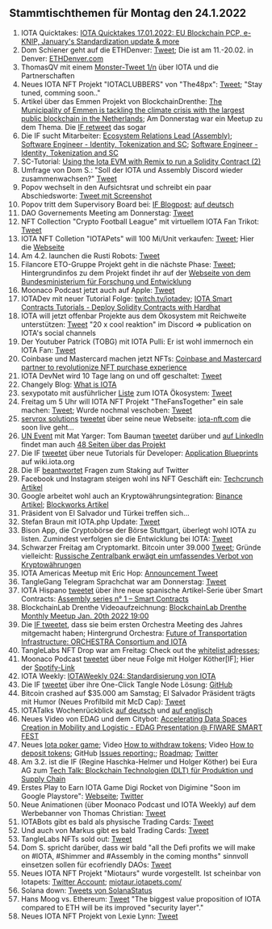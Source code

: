 ## Stammtischthemen für Montag den 24.1.2022

1. IOTA Quicktakes: [IOTA Quicktakes 17.01.2022: EU Blockchain PCP, e-KNIP, January's Standardization update & more](https://www.youtube.com/watch?v=LYi4P5LmY-c)
2. Dom Schiener geht auf die ETHDenver: [Tweet](https://twitter.com/DomSchiener/status/1483177914816507908?s=20); Die ist am 11.-20.02. in Denver: [ETHDenver.com](https://www.ethdenver.com/)
3. ThomasQV mit einem [Monster-Tweet 1/n](https://twitter.com/TVstedal/status/1483324919219904513?s=20) über IOTA und die Partnerschaften
4. Neues IOTA NFT Projekt "IOTACLUBBERS" von "The48px": [Tweet](https://twitter.com/the48px/status/1483144542673158152?s=20); "Stay tuned, comming soon.." 
5. Artikel über das Emmen Projekt von BlockchainDrenthe: [The Municipality of Emmen is tackling the climate crisis with the largest public blockchain in the Netherlands](https://www-nodenieuws-nl.translate.goog/de-gemeente-emmen-gaat-met-de-grootste-publieke-blockchain-van-nederland-de-klimaatcrisis-te-lijf/?_x_tr_sl=nl&_x_tr_tl=en&_x_tr_hl=de&_x_tr_pto=wapp); Am Donnerstag war ein Meetup zu dem Thema. Die [IF retweet](https://twitter.com/iota/status/1484108167386705924?s=20) das sogar
6. Die IF sucht Mitarbeiter: [Ecosystem Relations Lead (Assembly)](https://iota.bamboohr.com/jobs/view.php?id=183&source=other); [Software Engineer - Identity, Tokenization and SC](https://iota.bamboohr.com/jobs/view.php?id=185); [Software Engineer - Identity, Tokenization and SC](https://iota.bamboohr.com/jobs/view.php?id=186)
7. SC-Tutorial: [Using the Iota EVM with Remix to run a Solidity Contract (2)](https://buidlassembly.com/iota_evm_remix_solidity_2.html)
8. Umfrage von Dom S.: "Soll der IOTA und Assembly Discord wieder zusammenwachsen?" [Tweet](https://twitter.com/DomSchiener/status/1483406715718709250?s=20) 
9. Popov wechselt in den Aufsichtsrat und schreibt ein paar Abschiedsworte: [Tweet mit Screenshot](https://twitter.com/Vrom14286662/status/1483464690864992262?s=20)
10. Popov tritt dem Supervisory Board bei: [IF Blogpost](https://blog.iota.org/serguei-popov-joins-the-iota-supervisory-board/); [auf deutsch](https://iota-kurs.de/serguei-popov-tritt-dem-aufsichtsrat-der-iota-foundation-bei/)
11. DAO Governements Meeting am Donnerstag: [Tweet](https://twitter.com/gregmart/status/1483692293345271808?s=20)
12. NFT Collection "Crypto Football League" mit virtuellem IOTA Fan Trikot: [Tweet](https://twitter.com/DLeagueNFTeams/status/1483653190570569731?s=20)
13. IOTA NFT Colletion "IOTAPets" will 100 Mi/Unit verkaufen: [Tweet](https://twitter.com/iotapets/status/1483551606813728772?s=20); Hier die [Webseite](https://iotapets.com/)
14. Am 4.2. launchen die Rusti Robots: [Tweet](https://twitter.com/RustyRobotCC/status/1483478029800194054?s=20)
15. Filancore ETO-Gruppe Projekt geht in die nächste Phase: [Tweet](https://twitter.com/FilancoreGmbH/status/1483787679414337543?s=20); Hintergrundinfos zu dem Projekt findet ihr auf der [Webseite von dem Bundesministerium für Forschung und Entwicklung](https://www.forschung-it-sicherheit-kommunikationssysteme.de/projekte/trade)
16. Moonaco Podcast jetzt auch auf Apple: [Tweet](https://twitter.com/Moonaco5/status/1483647481451843584?s=20)
17. IOTADev mit neuer Tutorial Folge: [twitch.tv/iotadev](https://www.twitch.tv/iotadev); [IOTA Smart Contracts Tutorials - Deploy Solidity Contracts with Hardhat](https://www.youtube.com/watch?v=zfc4ENTQkDE)
18. IOTA will jetzt offenbar Projekte aus dem Ökosystem mit Reichweite unterstützen: [Tweet](https://twitter.com/iota/status/1483801756438085639?s=20) "20 x cool reaktion" im Discord => publication on IOTA's social channels
19. Der Youtuber Patrick (TOBG) mit IOTA Pulli: Er ist wohl immernoch ein IOTA Fan: [Tweet](https://twitter.com/Vrom14286662/status/1483800586956984325?s=20)
20. Coinbase und Mastercard machen jetzt NFTs: [Coinbase and Mastercard partner to revolutionize NFT purchase experience](https://blog.coinbase.com/coinbase-and-mastercard-partner-to-revolutionize-nft-purchase-experience-8e486a392c55)
21. IOTA DevNet wird 10 Tage lang on und off geschaltet: [Tweet](https://twitter.com/iota/status/1483831794256461826?s=20)
22. Changely Blog: [What is IOTA](https://changelly.com/blog/what-is-iota-miota-about/?utm_source=dlvr.it&utm_medium=twitter)
23. sexypotato mit ausführlicher [Liste](https://docs.google.com/spreadsheets/d/16xbRbo5lF9fUSY5kaB38lN-5lB7vlaiKhHGMSitqW8A/edit#gid=0) zum IOTA Ökosystem: [Tweet](https://twitter.com/sexypotato_P/status/1483888170601222144?s=20)
24. Freitag um 5 Uhr will IOTA NFT Projekt "TheFansTogether" ein sale machen: [Tweet](https://twitter.com/TheFansTogether/status/1483920484395892738?s=20); Wurde nochmal veschoben: [Tweet](https://twitter.com/TheFansTogether/status/1484548925323464714?s=20)
25. [servrox solutions](https://twitter.com/servrox) [tweetet](https://twitter.com/servrox/status/1484065446789795841?s=20) über seine neue Webseite: [iota-nft.com](https://iota-nft.com/) die soon live geht...
26. [UN Event](https://twitter.com/iota/status/1481657598046789636?s=20) mit Mat Yarger: Tom Bauman [tweetet](https://twitter.com/TomTC4TC/status/1483896185698062339?s=20) darüber und [auf LinkedIn](https://www.linkedin.com/feed/update/urn:li:share:6889661810459348992) findet man auch [48 Seiten über das Projekt](http://www.socialalphafoundation.org/wp-content/uploads/2022/01/saf-blockchain-report-final-2022.pdf)
27. Die IF [tweetet](https://twitter.com/iota/status/1484118639406166017?s=20) über neue Tutorials für Developer: [Application Blueprints](https://wiki.iota.org/blueprints/introduction) auf wiki.iota.org
28. Die IF [beantwortet](https://twitter.com/iota/status/1484161786127560706?s=20) Fragen zum Staking auf Twitter
29. Facebook und Instagram steigen wohl ins NFT Geschäft ein: [Techcrunch Artikel](https://techcrunch.com/2022/01/20/facebook-and-instagram-may-help-you-create-and-sell-nfts/?guce_referrer=aHR0cHM6Ly93d3cuZ29vZ2xlLmNvbS8&guce_referrer_sig=AQAAAI8SQxNJOfNYCDG8oZwyA__nrcN_4N2ij220M5Edp0d_KiqJprV4wXHtDob_QVZjhj9_-kJMxpse1cBq5T7lZLcNkd3Ox2SPj6H1KWlZz5a9lulOS2_zNPww2G1PbubfSTTskmWrGmuKOSBHakc794UbLe7nZ8qSDyGTnWsDskvu&guccounter=2)
30. Google arbeitet wohl auch an Kryptowährungsintegration: [Binance Artikel](https://www.binance.com/en/news/top/6791335?ref=AZTKZ9XS&utm_source=BinanceTwitter&utm_medium=GlobalSocial&utm_campaign=GlobalSocial); [Blockworks Artikel](https://blockworks.co/google-creates-blockchain-unit-hires-new-founding-leader/)
31. Präsident von El Salvador und Türkei treffen sich...
32. Stefan Braun mit IOTA.php Update: [Tweet](https://twitter.com/IOTAphp/status/1484184009731035152?s=20)
33. Bison App, die Cryptobörse der Börse Stuttgart, überlegt wohl IOTA zu listen. Zumindest verfolgen sie die Entwicklung bei IOTA: [Tweet](https://twitter.com/bisonapp/status/1484187399303221253?s=20)
34. Schwarzer Freitag am Cryptomarkt. Bitcoin unter $39.000$ [Tweet](https://twitter.com/Vrom14286662/status/1484368775067561990?s=20); Gründe vielleicht: [Russische Zentralbank erwägt ein umfassendes Verbot von Kryptowährungen](https://www.handelsblatt.com/finanzen/geldpolitik/bitcoin-und-co-russische-zentralbank-erwaegt-ein-umfassendes-verbot-von-kryptowaehrungen/27994174.html?ticket=ST-2562933-B3gy4o4d60Gph4ga4JUU-ap3)
35. IOTA Americas Meetup mit Eric Hop: [Announcement Tweet](https://twitter.com/gregmart/status/1484280406656442368?s=20)
36. TangleGang Telegram Sprachchat war am Donnerstag: [Tweet](https://twitter.com/GangTangleTalk/status/1484211476952985607?s=20)
37. IOTA Hispano [tweetet](https://twitter.com/IotaHispano/status/1484174710648688642?s=20) über ihre neue spanische Artikel-Serie über Smart Contracts: [Assembly series n° 1 – Smart Contracts](https://iotahispano.com/assembly-series-n-1-smart-contracts/)
38. BlockchainLab Drenthe Videoaufzeichnung: [BlockchainLab Drenthe Monthly Meetup Jan. 20th 2022 19:00](https://www.youtube.com/watch?v=OIFxB4ouJ1o)
39. Die [IF tweetet](https://twitter.com/iota/status/1484433778567258115?s=20), dass sie beim ersten Orchestra Meeting des Jahres mitgemacht haben; Hintergrund Orchestra: [Future of Transportation Infrastructure: ORCHESTRA Consortium and IOTA](https://blog.iota.org/orchestra-consortium-and-iota/)
40. TangleLabs NFT Drop war am Freitag: Check out the [whitelist adresses](https://nft.tanglelabs.io/whitelist); 
41. Moonaco Podcast [tweetet](https://twitter.com/Moonaco5/status/1484513911860781057?s=20) über neue Folge mit Holger Köther[IF]; Hier der [Spotify-Link](https://open.spotify.com/episode/3sHrSfuOB4AaoUW37KsIqp?si=gst5cCS7REirlSMsgPQPEQ&nd=1)
42. IOTA Weekly: [IOTAWeekly 024: Standardisierung von IOTA](https://www.youtube.com/watch?app=desktop&v=7fEtZEYSS0g)
43. Die IF [tweetet](https://twitter.com/iota/status/1484542590355709958?s=20) über ihre One-Click Tangle Node Lösung: [GitHub](https://github.com/iotaledger/one-click-tangle)
44. Bitcoin crashed auf $35.000 am Samstag; El Salvador Präsident trägts mit Humor (Neues Profilbild mit McD Cap): [Tweet](https://twitter.com/nayibbukele/status/1485031106982428677?s=20)
45. IOTATalks Wochenrückblick [auf deutsch](https://www.iota-talk.com/index.php?article/152-wochenr%C3%BCckblick-vom-16-bis-22-januar-2022/&l=1) und [auf englisch](https://www.iota-talk.com/index.php?article/153-week-in-review-from-16th-to-22nd-january-2022/)
46. Neues Video von EDAG und dem Citybot: [Accelerating Data Spaces Creation in Mobility and Logistic - EDAG Presentation @ FIWARE SMART FEST](https://www.youtube.com/watch?v=65JltOs3Jis)
47. Neues [Iota poker game](https://iotapoker.app/); Video [How to withdraw tokens](https://youtu.be/O2u-wmnBt9w); Video [How to deposit tokens](https://youtu.be/bO0GWaR6j9g); GitHub [Issues reporting:](https://github.com/smislav/iota-poker-issues/issues); [Roadmap](https://trello.com/b/0WNpbap7); [Twitter](https://twitter.com/iotapoker)
48. Am 3.2. ist die IF (Regine Haschka-Helmer und Holger Köther) bei Eura AG zum [Tech Talk: Blockchain Technologien (DLT) für Produktion und Supply Chain](https://www.eura-ag.com/veranstaltung-tech-talk-blockchain-technologien-fuer-produktion-und-supply-chain)
49. Erstes Play to Earn IOTA Game Digi Rocket von Digimine "Soon im Google Playstore": [Webseite](https://www.digimine.de/digirocket/); [Twitter](https://twitter.com/DigiMine_)
50. Neue Animationen (über Moonaco Podcast und IOTA Weekly) auf dem Werbebanner von Thomas Christian: [Tweet](https://twitter.com/TC081180/status/1485289058779770880?s=20) 
51. IOTABots gibt es bald als physische Trading Cards: [Tweet](https://twitter.com/iotabots/status/1484860527251709957?s=20)
52. Und auch von Markus gibt es bald Trading Cards: [Tweet](https://twitter.com/FranklMarkus/status/1485207762267160579?s=20)
53. TangleLabs NFTs sold out: [Tweet](https://twitter.com/Tangle_Labs/status/1484882180606210055?s=20)
54. Dom S. spricht darüber, dass wir bald "all the Defi profits we will make on #IOTA, #Shimmer and #Assembly in the coming months" sinnvoll einsetzen sollen für ecofriendly DAOs: [Tweet](https://twitter.com/DomSchiener/status/1484977201430863873?s=20)
55. Neues IOTA NFT Projekt "Miotaurs" wurde vorgestellt. Ist scheinbar von Iotapets: [Twitter Account](https://twitter.com/MIOTAURS); [miotaur.iotapets.com/](https://miotaur.iotapets.com/)
56. Solana down: [Tweets von SolanaStatus](https://twitter.com/SolanaStatus/status/1484947431796219906?s=20)
57. Hans Moog vs. Ethereum: [Tweet](https://twitter.com/hus_qy/status/1485384974085890061?s=20) "The biggest value proposition of IOTA compared to ETH will be its improved "security layer"."
58. Neues IOTA NFT Projekt von Lexie Lynn: [Tweet](https://twitter.com/lexienft/status/1484823662201090049?s=20)



